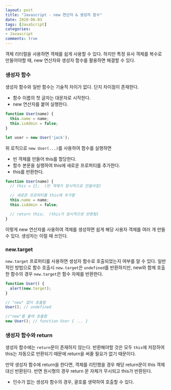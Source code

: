 ```yaml
---
layout: post
title: "Javascript - new 연산자 & 생성자 함수"
date: 2020-06-03
tags: [JavaScript]
categories:
- Javascript
comments: true
---
```


객체 리터럴을 사용하면 객체를 쉽게 사용할 수 있다. 하지만 특정 유사 객체를 복수로 만들어야할 때, new 연산자와 생성자 함수를 활용하면 해결할 수 있다.

### 생성자 함수

생성자 함수와 일반 함수는 기술적 차이가 없다. 단지 차이점이 존재한다.

* 함수 이름의 첫 글자는 대문자로 시작한다.
* new 연산자를 붙여 실행한다.

```javascript
function User(name) {
  this.name = name;
  this.isAdmin = false;
}

let user = new User('jack');
```

위 로직으로 `new User(...)`를 사용하여 함수를 실행하면

* 빈 객체를 만들어 this를 할당한다.
* 함수 본문을 실행하여 this에 새로운 프로퍼티를 추가한다.
* this를 반환한다.

```javascript
function User(name) {
  // this = {};  (빈 객체가 암시적으로 만들어짐)

  // 새로운 프로퍼티를 this에 추가함
  this.name = name;
  this.isAdmin = false;

  // return this;  (this가 암시적으로 반환됨)
}
```

이렇게 new 연산자를 사용하여 객체를 생성하면 쉽게 해당 사용자 객체를 여러 개 만들 수 있다. 생성자는 이럴 때 쓰인다. 

### new.target

`new.target` 프로퍼티를 사용하면 생성자 함수로 호출되었는지 여부를 알 수 있다. 일반적인 방법으로 함수 호출시 `new.target`은 `undefined`를 반환하지만, new와 함께 호출한 함수의 경우 `new.target`은 함수 자체를 반환한다.

```javascript
function User() {
  alert(new.target);
}

// "new" 없이 호출함
User(); // undefined

//"new"를 붙여 호출함
new User(); // function User { ... }
```

### 생성자 함수와 return

생성자 함수에는 `return`문이 존재하지 않는다. 반환해야할 것은 모두 `this`에 저장하여 this는 자동으로 반환되기 때문에 return을 써줄 필요가 없기 때문이다.

만약 생성자 함수에 return을 한다면, 객체를 리턴했을 경우 해당 return문이 this 객체 대신 반환된다. 반면 원시형의 경우 return 문 자체가 무시되고 this가 반환된다.

* 인수가 없는 생성자 함수의 경우, 괄호를 생략하여 호출할 수 있다.

